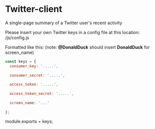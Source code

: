 # Twitter-client
A single-page summary of a Twitter user's recent activity


Please insert your own Twitter keys in a config file at this location:
/js/config.js

Formatted like this:  (note: **@DonaldDuck** should insert **DonaldDuck** for screen_name)

```javascript
const keys = {
  consumer_key: '.....',
  
  consumer_secret: '.....',
  
  access_token: '.....',
  
  access_token_secret: '.....',
  
  screen_name: '...'
  
};
```

module.exports = keys;
